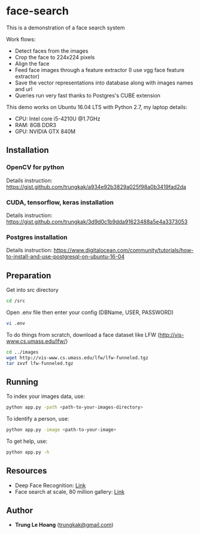 # face-search
This is a demonstration of a face search system

Work flows:
* Detect faces from the images
* Crop the face to 224x224 pixels
* Align the face
* Feed face images through a feature extractor (I use vgg face feature extractor)
* Save the vector representations into database along with images names and url
* Queries run very fast thanks to Postgres's CUBE extension

This demo works on Ubuntu 16.04 LTS with Python 2.7, my laptop details:
* CPU: Intel core i5-4210U @1.7GHz
* RAM: 8GB DDR3
* GPU: NVIDIA GTX 840M

## Installation 
### OpenCV for python
Details instruction: https://gist.github.com/trungkak/a934e92b3829a025f98a0b3419fad2da

### CUDA, tensorflow, keras installation
Details instruction: https://gist.github.com/trungkak/3d9d0c1b9dda91623488a5e4a3373053

### Postgres installation
Details instruction: https://www.digitalocean.com/community/tutorials/how-to-install-and-use-postgresql-on-ubuntu-16-04


## Preparation
Get into src directory
```bash
cd /src
```
Open .env file then enter your config (DBName, USER, PASSWORD)
```bash
vi .env
```

To do things from scratch, download a face dataset like LFW (http://vis-www.cs.umass.edu/lfw/)

```bash
cd ../images
wget http://vis-www.cs.umass.edu/lfw/lfw-funneled.tgz
tar zxvf lfw-funneled.tgz
```

## Running
To index your images data, use:
```bash
python app.py -path <path-to-your-images-directory>
```

To identify a person, use:
```bash
python app.py -image <path-to-your-image>
```

To get help, use:
```bash
python app.py -h
```

## Resources
* Deep Face Recognition: [Link](https://www.robots.ox.ac.uk/~vgg/publications/2015/Parkhi15/parkhi15.pdf)
* Face search at scale, 80 million gallery: [Link](https://arxiv.org/abs/1507.07242)

## Author
* **Trung Le Hoang** (trungkak@gmail.com)


